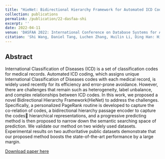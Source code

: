 ```yaml
---
title: "HieNet: Bidirectional Hierarchy Framework for Automated ICD Coding"
collection: publications
permalink: /publication/22-dasfaa-shi
excerpt: ''
date: 2022-04-11
venue: 'DASFAA 2022: International Conference on Database Systems for Advanced Applications'
citation: 'Shi Wang, Daniel Tang, Luchen Zhang, Huilin Li, Ding Han: HieNet: Bidirectional Hierarchy Framework for Automated ICD Coding. DASFAA (2) 2022: 523-539'
---
```

Abstract
--
International Classification of Diseases (ICD) is a set of classification codes for medical records. Automated ICD coding, which assigns unique International Classification of Diseases codes with each medical record, is widely used recently for its efficiency and error-prone avoidance. However, there are challenges that remain such as heterogeneity, label unbalance, and complex relationships between ICD codes. In this work, we proposed a novel Bidirectional Hierarchy Framework(HieNet) to address the challenges. Specifically, a personalized PageRank routine is developed to capture the co-relation of codes, a bidirectional hierarchy passage encoder to capture the codes hierarchical representations, and a progressive predicting method is then proposed to narrow down the semantic searching space of prediction. We validate our method on two widely used datasets. Experimental results on two authoritative public datasets demonstrate that our proposed method boosts the state-of-the-art performance by a large margin.

[Download paper here](../files/dasfaa22-shi.pdf)

